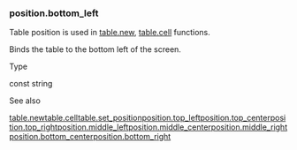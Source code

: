 ### position.bottom\_left

Table position is used in [table.new](#fun_table.new), [table.cell](#fun_table.cell) functions.

Binds the table to the bottom left of the screen.

Type

const string

See also

[table.new](#fun_table.new)[table.cell](#fun_table.cell)[table.set\_position](#fun_table.set_position)[position.top\_left](#const_position.top_left)[position.top\_center](#const_position.top_center)[position.top\_right](#const_position.top_right)[position.middle\_left](#const_position.middle_left)[position.middle\_center](#const_position.middle_center)[position.middle\_right](#const_position.middle_right)[position.bottom\_center](#const_position.bottom_center)[position.bottom\_right](#const_position.bottom_right)
